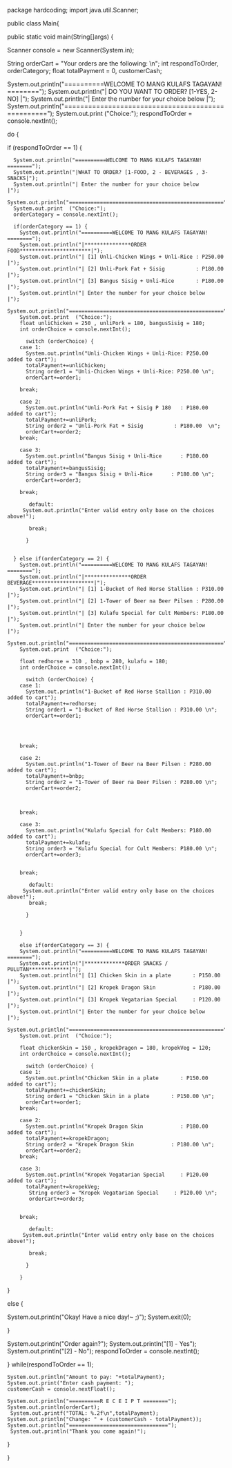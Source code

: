 package hardcoding;
import java.util.Scanner;

public class Main{

  public static void main(String[]args) {
  
  Scanner console = new Scanner(System.in);
  
  
  String orderCart = "Your orders are the following: \n";
  int respondToOrder, orderCategory;
  float totalPayment = 0, customerCash;
  
  System.out.println("==========WELCOME TO MANG KULAFS TAGAYAN! ========");
  System.out.println("| DO YOU WANT TO ORDER? [1-YES, 2-NO]            |");
  System.out.println("| Enter the number for your choice below         |");
  System.out.println("==================================================");
  System.out.print  ("Choice:");
  respondToOrder = console.nextInt(); 
  
  do {

  if (respondToOrder == 1) {
  
	  System.out.println("==========WELCOME TO MANG KULAFS TAGAYAN! ========");
	  System.out.println("|WHAT TO ORDER? [1-FOOD, 2 - BEVERAGES , 3-SNACKS|");
	  System.out.println("| Enter the number for your choice below         |");
	  System.out.println("==================================================");
	  System.out.print  ("Choice:");
	  orderCategory = console.nextInt();
	  
	  if(orderCategory == 1) {
	    System.out.println("==========WELCOME TO MANG KULAFS TAGAYAN! ========");
	    System.out.println("|***************ORDER FOOD***********************|");
	    System.out.println("| [1] Unli-Chicken Wings + Unli-Rice : P250.00   |");
	    System.out.println("| [2] Unli-Pork Fat + Sisig          : P180.00   |");
	    System.out.println("| [3] Bangus Sisig + Unli-Rice       : P180.00   |");
	    System.out.println("| Enter the number for your choice below         |");
	    System.out.println("==================================================");
	    System.out.print  ("Choice:");
	    float unliChicken = 250 , unliPork = 180, bangusSisig = 180;
	    int orderChoice = console.nextInt();
	    
	      switch (orderChoice) {
		case 1: 
		  System.out.println("Unli-Chicken Wings + Unli-Rice: P250.00 added to cart");
		  totalPayment+=unliChicken;
		  String order1 = "Unli-Chicken Wings + Unli-Rice: P250.00 \n";
		  orderCart+=order1;
		  
		break;
		
		case 2: 
		  System.out.println("Unli-Pork Fat + Sisig P 180   : P180.00  added to cart");
		  totalPayment+=unliPork;
		  String order2 = "Unli-Pork Fat + Sisig          : P180.00  \n";
		  orderCart+=order2;
		break;
		
		case 3: 
		  System.out.println("Bangus Sisig + Unli-Rice      : P180.00 added to cart");
		  totalPayment+=bangusSisig;
		  String order3 = "Bangus Sisig + Unli-Rice      : P180.00 \n";
		  orderCart+=order3;
		  
		break;
	      
	       default:
		 System.out.println("Enter valid entry only base on the choices above!");
		 
	       break;  
	      
	      }
	    

	  } else if(orderCategory == 2) {
	    System.out.println("==========WELCOME TO MANG KULAFS TAGAYAN! ========");
	    System.out.println("|***************ORDER BEVERAGE********************|");
	    System.out.println("| [1] 1-Bucket of Red Horse Stallion : P310.00    |");
	    System.out.println("| [2] 1-Tower of Beer na Beer Pilsen : P280.00    |");
	    System.out.println("| [3] Kulafu Special for Cult Members: P180.00    |");
	    System.out.println("| Enter the number for your choice below          |");
	    System.out.println("==================================================");
	    System.out.print  ("Choice:");
	    
	    float redhorse = 310 , bnbp = 280, kulafu = 180;
	    int orderChoice = console.nextInt();
	    
	      switch (orderChoice) {
		case 1: 
		  System.out.println("1-Bucket of Red Horse Stallion : P310.00 added to cart");
		  totalPayment+=redhorse;
		  String order1 = "1-Bucket of Red Horse Stallion : P310.00 \n";
		  orderCart+=order1;
		  
		  
		  
		  
		break;
		
		case 2: 
		  System.out.println("1-Tower of Beer na Beer Pilsen : P280.00 added to cart");
		  totalPayment+=bnbp;
		  String order2 = "1-Tower of Beer na Beer Pilsen : P280.00 \n";
		  orderCart+=order2;
		  
		  
		  
		break;
		
		case 3: 
		  System.out.println("Kulafu Special for Cult Members: P180.00  added to cart");
		  totalPayment+=kulafu;
		  String order3 = "Kulafu Special for Cult Members: P180.00 \n";
		  orderCart+=order3;
		  
		  
		break;
	      
	       default:
		 System.out.println("Enter valid entry only base on the choices above!");
	       break;  
	      
	      }
	    
	    
	    }
	    
	    else if(orderCategory == 3) {
	    System.out.println("==========WELCOME TO MANG KULAFS TAGAYAN! ========");
	    System.out.println("|*************ORDER SNACKS / PULUTAN*************|");
	    System.out.println("| [1] Chicken Skin in a plate       : P150.00    |");
	    System.out.println("| [2] Kropek Dragon Skin            : P180.00    |");
	    System.out.println("| [3] Kropek Vegatarian Special     : P120.00    |");
	    System.out.println("| Enter the number for your choice below         |");
	    System.out.println("==================================================");
	    System.out.print  ("Choice:");
	    
	    float chickenSkin = 150 , kropekDragon = 180, kropekVeg = 120;
	    int orderChoice = console.nextInt();
	    
	      switch (orderChoice) {
		case 1: 
		  System.out.println("Chicken Skin in a plate       : P150.00 added to cart");
		  totalPayment+=chickenSkin;
		  String order1 = "Chicken Skin in a plate       : P150.00 \n";
		  orderCart+=order1;
		break;
		
		case 2: 
		  System.out.println("Kropek Dragon Skin            : P180.00 added to cart");
		  totalPayment+=kropekDragon;
		  String order2 = "Kropek Dragon Skin            : P180.00 \n";
		  orderCart+=order2;
		break;
		
		case 3: 
		  System.out.println("Kropek Vegatarian Special     : P120.00  added to cart");
		  totalPayment+=kropekVeg;
		   String order3 = "Kropek Vegatarian Special     : P120.00 \n";
		   orderCart+=order3;
		  
		  
		break;
	      
	       default:
		 System.out.println("Enter valid entry only base on the choices above!");
		 
	       break;  
	      
	      }
	    
	    }
   }
   
   else {
   
   System.out.println("Okay! Have a nice day!~ ;)");
   System.exit(0);
   
   
   }
   
   
   
   
   System.out.println("Order again?");
   System.out.println("[1] - Yes");
   System.out.println("[2] - No");
   respondToOrder = console.nextInt();
   
    
  } while(respondToOrder == 1);
  
    System.out.println("Amount to pay: "+totalPayment);
    System.out.print("Enter cash payment: ");
    customerCash = console.nextFloat();
  
    System.out.println("==========R E C E I P T ========");
    System.out.println(orderCart);
     System.out.printf("TOTAL: %.2f\n",totalPayment);
    System.out.println("Change: " + (customerCash - totalPayment));
    System.out.println("================================");
     System.out.println("Thank you come again!");
  
  
  
  
  

  }


}
